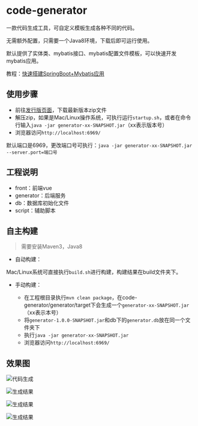 # code-generator

一款代码生成工具，可自定义模板生成各种不同的代码。

无需额外配置，只需要一个Java8环境，下载后即可运行使用。

默认提供了实体类、mybatis接口、mybatis配置文件模板，可以快速开发mybatis应用。

教程：[快速搭建SpringBoot+Mybatis应用](https://gitee.com/durcframework/code-generator/wikis/pages?sort_id=2478942&doc_id=27724)

## 使用步骤

- 前往[发行版页面](https://gitee.com/durcframework/code-generator/releases)，下载最新版本zip文件
- 解压zip，如果是Mac/Linux操作系统，可执行运行`startup.sh`，或者在命令行输入`java -jar generator-xx-SNAPSHOT.jar`（xx表示版本号）
- 浏览器访问`http://localhost:6969/`

默认端口是6969，更改端口号可执行：`java -jar generator-xx-SNAPSHOT.jar --server.port=端口号`

## 工程说明

- front：前端vue
- generator：后端服务
- db：数据库初始化文件
- script：辅助脚本

## 自主构建

> 需要安装Maven3，Java8

- 自动构建：

Mac/Linux系统可直接执行`build.sh`进行构建，构建结果在build文件夹下。

- 手动构建：

    -  在工程根目录执行`mvn clean package`，在code-generator/generator/target下会生成一个`generator-xx-SNAPSHOT.jar`（xx表示本号）
    - 将`generator-1.0.0-SNAPSHOT.jar`和db下的`generator.db`放在同一个文件夹下
    - 执行`java -jar generator-xx-SNAPSHOT.jar`
    - 浏览器访问`http://localhost:6969/`

## 效果图

![代码生成](https://images.gitee.com/uploads/images/2020/0723/200150_fd1f1a7a_332975.png "SpringBoot3.png")

![生成结果](https://images.gitee.com/uploads/images/2020/0724/090952_4dc5fec9_332975.png "gen4.png")

![生成结果](https://images.gitee.com/uploads/images/2020/0724/091000_9e5e0e81_332975.png "gen5.png")

![生成结果](https://images.gitee.com/uploads/images/2020/0724/091008_382b9f13_332975.png "gen6.png")

